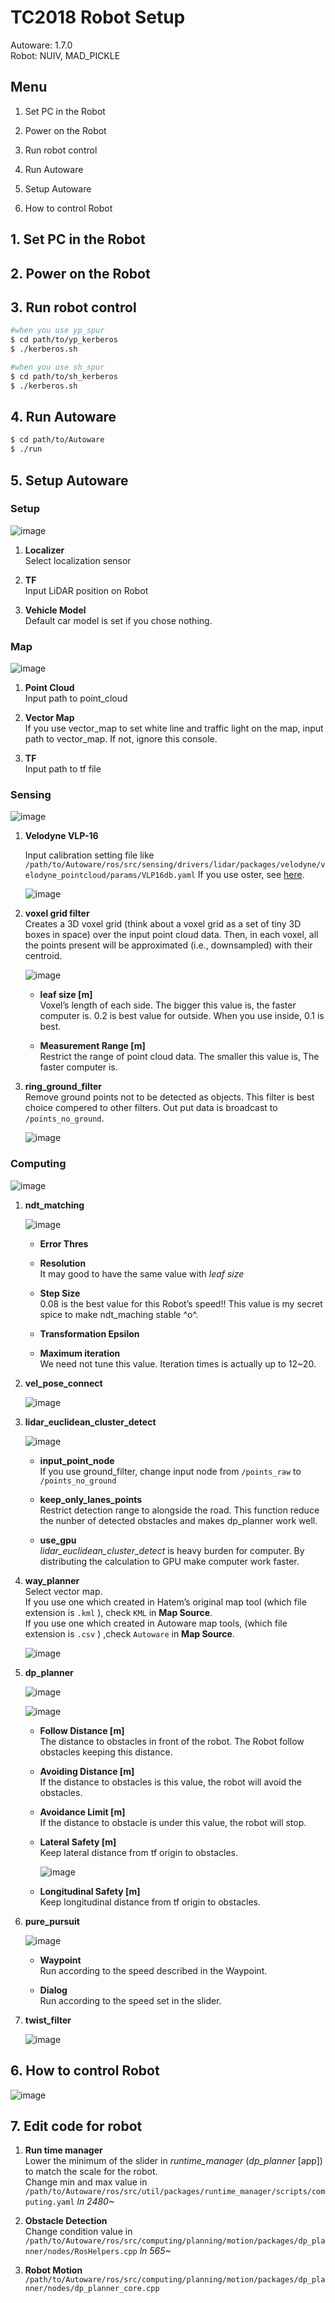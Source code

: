 TC2018 Robot Setup
===

Autoware: 1.7.0  
Robot: NUIV, MAD_PICKLE

## Menu

1. Set PC in the Robot

2. Power on the Robot

3. Run robot control

4. Run Autoware

5. Setup Autoware

6. How to control Robot

## 1. Set PC in the Robot

## 2. Power on the Robot

## 3. Run robot control


```bash
#when you use yp_spur
$ cd path/to/yp_kerberos
$ ./kerberos.sh

#when you use sh_spur
$ cd path/to/sh_kerberos
$ ./kerberos.sh
```
## 4. Run Autoware

```bash
$ cd path/to/Autoware
$ ./run
```

## 5. Setup Autoware
### Setup

![image](picture/setup.png)  

1. **Localizer**  
    Select localization sensor

2. **TF**  
    Input LiDAR position on Robot

3. **Vehicle Model**  
    Default car model is set if you chose nothing.

### Map

![image](picture/map.png)

1. **Point Cloud**  
    Input path to point_cloud

2. **Vector Map**  
    If you use vector_map to set white line and traffic light on the map, input path to vector_map. If not, ignore this console.

3. **TF**  
    Input path to tf file

### Sensing

![image](picture/sensing.png)

1. **Velodyne VLP-16**  

    Input calibration setting file like   
    `/path/to/Autoware/ros/src/sensing/drivers/lidar/packages/velodyne/velodyne_pointcloud/params/VLP16db.yaml`
     If you use oster, see [here]().

     ![image](picture/lidar_vlp16.png)

2. **voxel grid filter**  
    Creates a 3D voxel grid (think about a voxel grid as a set of tiny 3D boxes in space) over the input point cloud data. Then, in each voxel, all the points present will be approximated (i.e., downsampled) with their centroid.  

    ![image](picture/vox_grid_filter.png)

    + **leaf size [m]**  
        Voxel’s length of each side. The bigger this value is, the faster computer is. 0.2 is best value for outside. When you use inside, 0.1 is best.

    + **Measurement Range [m]**  
        Restrict the range of point cloud data. The smaller this value is, The faster computer is.

3. **ring_ground_filter**  
    Remove ground points not to be detected as objects. This filter is best choice compered to other filters. Out put data is broadcast to `/points_no_ground`.

    ![image](picture/ring_ground_filter.png)

### Computing

![image](picture/computing.png)

1. **ndt_matching**

    ![image](picture/ndt.png)
    + **Error Thres**  

    + **Resolution**  
        It may good to have the same value with *leaf size*

    + **Step Size**  
        0.08 is the best value for this Robot’s speed!! This value is my secret spice to make ndt_maching stable ^o^.

    + **Transformation Epsilon**  

    + **Maximum iteration**  
        We need not tune this value. Iteration times is actually up to 12~20.

2. **vel_pose_connect**  

    ![image](picture/vel_pose_connect.png)

3. **lidar_euclidean_cluster_detect**  

    ![image](picture/lidar_euclidean_cluster.png)

    + **input_point_node**  
        If you use ground_filter, change input node from `/points_raw` to `/points_no_ground`

    + **keep_only_lanes_points**  
        Restrict detection range to alongside the road. This function reduce the nunber of detected obstacles and makes dp_planner work well.

    + **use_gpu**  
        *lidar_euclidean_cluster_detect* is heavy burden for computer. By distributing the calculation to GPU make computer work faster.

4. **way_planner**  
    Select vector map.  
    If you use one which created in Hatem’s original map tool (which file extension is `.kml` ), check `KML` in **Map Source**.    
    If you use one which created in Autoware map tools, (which file extension is `.csv` ) ,check `Autoware` in **Map Source**.

    ![image](picture/way_planner.png)

5. **dp_planner**  

    ![image](picture/dp_planner.png)

    ![image](picture/dp_passes.png)

    + **Follow Distance [m]**  
    The distance to obstacles in front of the robot. The Robot follow obstacles keeping this distance.

    + **Avoiding Distance [m]**  
        If the distance to obstacles is this value, the robot will avoid the obstacles.

    + **Avoidance Limit [m]**  
        If the distance to obstacle is under this value, the robot will stop.

    + **Lateral Safety [m]**  
        Keep lateral distance from tf origin to obstacles.

        ![image](picture/lateral_safezone.png)

    + **Longitudinal Safety [m]**  
        Keep longitudinal distance from tf origin to obstacles.

6. **pure_pursuit**

    ![image](picture/pure_pursuit.png)

    + **Waypoint**  
        Run according to the speed described in the Waypoint.

    + **Dialog**  
        Run according to the speed set in the slider.

7. **twist_filter**

    ![image](picture/twist_filter.png)

## 6. How to control Robot

![image](picture/joy.png)

## 7. Edit code for robot

1. **Run time manager**  
    Lower the minimum of the slider in *runtime_manager* (*dp_planner* [app])  to match the scale for the robot.  
    Change min and max value in
    `/path/to/Autoware/ros/src/util/packages/runtime_manager/scripts/computing.yaml`
    *ln 2480~*

2. **Obstacle Detection**  
    Change condition value in  
    `/path/to/Autoware/ros/src/computing/planning/motion/packages/dp_planner/nodes/RosHelpers.cpp` *ln 565~*

3. **Robot Motion**
    `/path/to/Autoware/ros/src/computing/planning/motion/packages/dp_planner/nodes/dp_planner_core.cpp`
